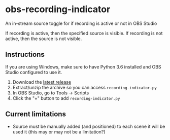 # obs-recording-indicator
An in-stream source toggle for if recording is active or not in OBS Studio

If recording is active, then the specified source is visible.
If recording is not active, then the source is not visible.

## Instructions
If you are using Windows, make sure to have Python 3.6 installed and OBS Studio configured to use it.

1. Download the [latest release](https://github.com/dylarm/obs-recording-indicator/releases/latest)
2. Extract/unzip the archive so you can access `recording-indicator.py`
3. In OBS Studio, go to Tools &#8594; Scripts
4. Click the "+" button to add `recording-indicator.py`

## Current limitations
* Source must be manually added (and positioned) to each scene it will be used it (this may or may not be a limitation?)
